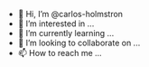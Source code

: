 - 👋 Hi, I’m @carlos-holmstron
- 👀 I’m interested in ...
- 🌱 I’m currently learning ...
- 💞️ I’m looking to collaborate on ...
- 📫 How to reach me ...

<!---
carlos-holmstron/carlos-holmstron is a ✨ special ✨ repository because its `README.md` (this file) appears on your GitHub profile.
You can click the Preview link to take a look at your changes.
--->
